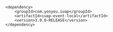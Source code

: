 	<dependency>
		<groupId>com.yonyou.iuap</groupId>
    	<artifactId>iuap-event-local</artifactId>
    	<version>3.0.0-RELEASE</version>
	</dependency>
